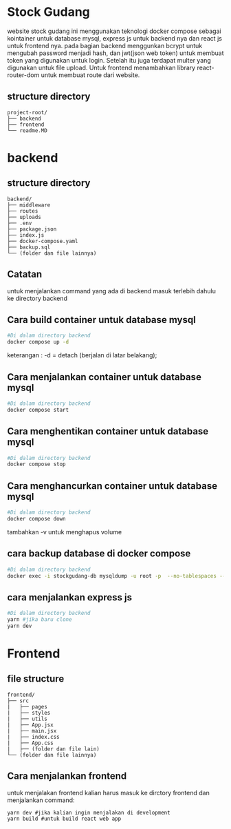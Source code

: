# Stock Gudang
website stock gudang ini menggunakan teknologi docker compose sebagai kointainer untuk database mysql,
express js untuk backend nya dan react js untuk frontend nya. pada bagian backend menggunkan bcrypt untuk mengubah password menjadi hash, dan jwt(json web token) untuk membuat token yang digunakan untuk login. Setelah itu juga terdapat multer yang digunakan untuk file upload. Untuk frontend menambahkan library react-router-dom untuk membuat route dari website.
## structure directory
```
project-root/
├── backend
├── frontend
└── readme.MD
```

# backend

## structure directory
```
backend/
├── middleware
├── routes
├── uploads
├── .env
├── package.json
├── index.js
├── docker-compose.yaml
├── backup.sql
└── (folder dan file lainnya)
```

## Catatan
untuk menjalankan command yang ada di backend masuk terlebih dahulu ke directory backend

## Cara build container untuk database mysql
```bash
#Di dalam directory backend
docker compose up -d 
```
keterangan :
-d = detach (berjalan di latar belakang);

## Cara menjalankan container untuk database mysql
```bash
#Di dalam directory backend
docker compose start
```

## Cara menghentikan container untuk database mysql
```bash
#Di dalam directory backend
docker compose stop
```

## Cara menghancurkan container untuk database mysql
```bash
#Di dalam directory backend
docker compose down
```
tambahkan -v untuk menghapus volume

## cara backup database di docker compose
```bash
#Di dalam directory backend
docker exec -i stockgudang-db mysqldump -u root -p  --no-tablespaces --databases stockgudang > backup.sql
```

## cara menjalankan express js
```bash
#Di dalam directory backend
yarn #jika baru clone
yarn dev
```

# Frontend

## file structure 
```
frontend/
├── src
|   ├── pages
|   ├── styles
|   ├── utils
|   ├── App.jsx
|   ├── main.jsx
|   ├── index.css
|   ├── App.css
|   ├── (folder dan file lain)
└── (folder dan file lainnya)
```

## Cara menjalankan frontend
untuk menjalakan frontend kalian harus masuk ke dirctory frontend dan menjalankan command:
```
yarn dev #jika kalian ingin menjalakan di development
yarn build #untuk build react web app
```